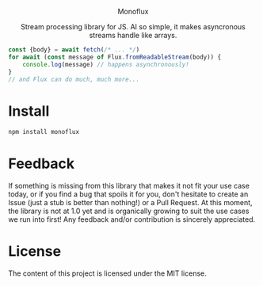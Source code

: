 <p align="center">
Monoflux
 </p>
<p align="center">
Stream processing library for JS. AI so simple, it makes asyncronous streams handle like arrays.
 </p>


```javascript
const {body} = await fetch(/* ... */)
for await (const message of Flux.fromReadableStream(body)) {
    console.log(message) // happens asynchronously!
}
// and Flux can do much, much more...
```


# Install

```typescript
npm install monoflux
```

# Feedback

If something is missing from this library that makes it not fit your use case today, or if you find a bug that spoils
it for you, don't hesitate to create an Issue (just a stub is better than nothing!) or a Pull Request. At this moment, the library is not at 1.0 yet and is organically growing to suit the use cases we run into first! Any feedback and/or contribution is sincerely appreciated.


# License

The content of this project is licensed under the MIT license.
